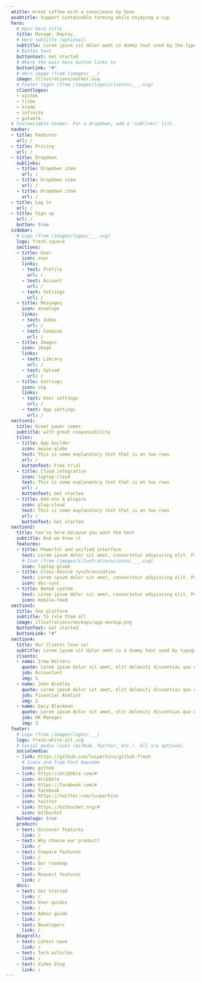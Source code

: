 ```yaml
---
  atitle: Great coffee with a conscience by Sean
  asubtitle: Support sustainable farming while enjoying a cup
  hero:
    # Main hero title
    title: Manage. Deploy.
    # Hero subtitle (optional)
    subtitle: Lorem ipsum sit dolor amet is dummy text used by the typography industry
    # Button text
    buttontext: Get started
    # Where the main hero button links to
    buttonlink: "#"
    # Hero image (from /images/___)
    image: illustrations/worker.svg
    # Footer logos (from /images/logos/clients/___.svg)
    clientlogos:
    - systek
    - tribe
    - kromo
    - infinite
    - gutwork
  # Customizable navbar. For a dropdown, add a "sublinks" list.
  navbar:
  - title: Features
    url: /
  - title: Pricing
    url: /
  - title: Dropdown
    sublinks:
    - title: Dropdown item
      url: /
    - title: Dropdown item
      url: /
    - title: Dropdown item
      url: /
  - title: Log in
    url: /
  - title: Sign up
    url: /
    button: true
  sidebar:
    # Logo (from /images/logos/___.svg)
    logo: fresh-square
    sections:
    - title: User
      icon: user
      links:
      - text: Profile
        url: /
      - text: Account
        url: /
      - text: Settings
        url: /
    - title: Messages
      icon: envelope
      links:
      - text: Inbox
        url: /
      - text: Compose
        url: /
    - title: Images
      icon: image
      links:
      - text: Library
        url: /
      - text: Upload
        url: /
    - title: Settings
      icon: cog
      links:
      - text: User settings
        url: /
      - text: App settings
        url: /
  section1:
    title: Great power comes
    subtitle: with great responsibility
    tiles:
    - title: App builder
      icon: mouse-globe
      text: This is some explanatory text that is on two rows
      url: /
      buttonText: Free trial
    - title: Cloud integration
      icon: laptop-cloud
      text: This is some explanatory text that is on two rows
      url: /
      buttonText: Get started
    - title: Add-ons & plugins
      icon: plug-cloud
      text: This is some explanatory text that is on two rows
      url: /
      buttonText: Get started
  section2:
    title: You're here because you want the best
    subtitle: And we know it
    features:
    - title: Powerful and unified interface
      text: Lorem ipsum dolor sit amet, consectetur adipiscing elit. Proin ornare magna eros, eu pellentesque tortor vestibulum ut. Maecenas non massa sem. Etiam finibus odio quis feugiat facilisis.
      # Icon (from /images/illustrations/icons/___.svg)
      icon: laptop-globe
    - title: Cross-device synchronisation
      text: Lorem ipsum dolor sit amet, consectetur adipiscing elit. Proin ornare magna eros, eu pellentesque tortor vestibulum ut. Maecenas non massa sem. Etiam finibus odio quis feugiat facilisis.
      icon: doc-sync
    - title: Nomad system
      text: Lorem ipsum dolor sit amet, consectetur adipiscing elit. Proin ornare magna eros, eu pellentesque tortor vestibulum ut. Maecenas non massa sem. Etiam finibus odio quis feugiat facilisis.
      icon: mobile-feed
  section3:
    title: One platform
    subtitle: To rule them all
    image: illustrations/mockups/app-mockup.png
    buttonText: Get started
    buttonLink: "#"
  section4:
    title: Our Clients love us!
    subtitle: Lorem ipsum sit dolor amet is a dummy text used by typography industry
    clients:
    - name: Irma Walters
      quote: Lorem ipsum dolor sit amet, elit deleniti dissentias quo eu, hinc minim appetere te usu, ea case duis scribentur has. Duo te consequat elaboraret, has quando suavitate at.
      job: Accountant
      img: 1
    - name: John Bradley
      quote: Lorem ipsum dolor sit amet, elit deleniti dissentias quo eu, hinc minim appetere te usu, ea case duis scribentur has. Duo te consequat elaboraret, has quando suavitate at.
      job: Financial Analyst
      img: 2
    - name: Gary Blackman
      quote: Lorem ipsum dolor sit amet, elit deleniti dissentias quo eu, hinc minim appetere te usu, ea case duis scribentur has. Duo te consequat elaboraret, has quando suavitate at.
      job: HR Manager
      img: 3
  footer:
    # Logo (from /images/logos/___)
    logo: fresh-white-alt.svg
    # Social media links (GitHub, Twitter, etc.). All are optional.
    socialmedia:
    - link: https://github.com/lucperkins/github-fresh
      # Icons are from Font Awesome
      icon: github
    - link: https://dribbble.com/#
      icon: dribbble
    - link: https://facebook.com/#
      icon: facebook
    - link: https://twitter.com/lucperkins
      icon: twitter
    - link: https://bitbucket.org/#
      icon: bitbucket
    bulmalogo: true
    product:
    - text: Discover features
      link: /
    - text: Why choose our product?
      link: /
    - text: Compare features
      link: /
    - text: Our roadmap
      link: /
    - text: Request features
      link: /
    docs:
    - text: Get started
      link: /
    - text: User guides
      link: /
    - text: Admin guide
      link: /
    - text: Developers
      link: /
    blogroll:
    - text: Latest news
      link: /
    - text: Tech articles
      link: /
    - text: Video blog
      link: /
---
```


